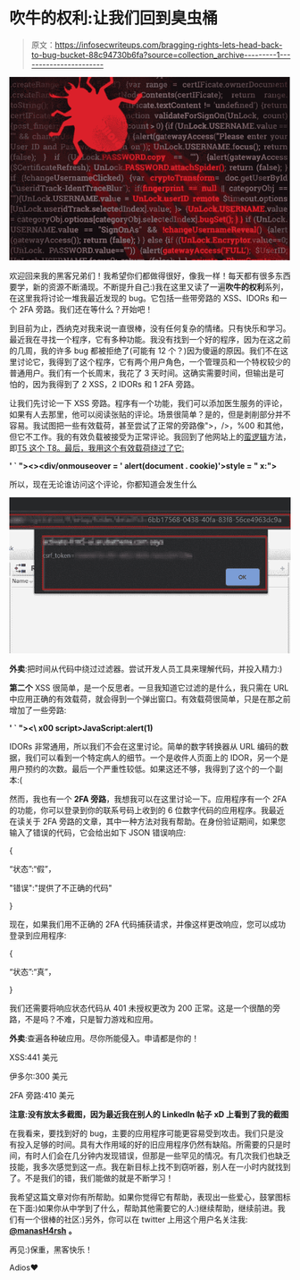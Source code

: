 # 吹牛的权利:让我们回到臭虫桶

> 原文：<https://infosecwriteups.com/bragging-rights-lets-head-back-to-bug-bucket-88c94730b6fa?source=collection_archive---------1----------------------->

![](img/11f3210e546374141798c3f9e5987f31.png)

欢迎回来我的黑客兄弟们！我希望你们都做得很好，像我一样！每天都有很多东西要学，新的资源不断涌现。不断提升自己:)我在这里又读了一遍**吹牛的权利**系列，在这里我将讨论一堆我最近发现的 bug。它包括一些带旁路的 XSS、IDORs 和一个 2FA 旁路。我们还在等什么？开始吧！

到目前为止，西纳克对我来说一直很棒，没有任何复杂的情绪。只有快乐和学习。最近我在寻找一个程序，它有多种功能。我没有找到一个好的程序，因为在这之前的几周，我的许多 bug 都被拒绝了(可能有 12 个？)因为傻逼的原因。我们不在这里讨论它，我得到了这个程序，它有两个用户角色，一个管理员和一个特权较少的普通用户。我们有一个长周末，我花了 3 天时间。这确实需要时间，但输出是可怕的，因为我得到了 2 XSS，2 IDORs 和 1 2FA 旁路。

让我们先讨论一下 XSS 旁路。程序有一个功能，我们可以添加医生服务的评论，如果有人去那里，他可以阅读张贴的评论。场景很简单？是的，但是剥削部分并不容易。我试图把一些有效载荷，甚至尝试了正常的旁路像">，/>，%00 和其他，但它不工作。我的有效负载被接受为正常评论。我回到了他网站上的[蛮逻辑](https://medium.com/u/a90d4c9f2c62?source=post_page-----88c94730b6fa--------------------------------)方法，即[T5 这个 T8。最后，我用这个有效载荷绕过了它:](https://brutelogic.com.br/blog/)

**' ` "><><div/onmouseover = ' alert(document . cookie)'>style = " x:">**

所以，现在无论谁访问这个评论，你都知道会发生什么

![](img/d15a6aff4c6044bed1be5e2fb8f24f05.png)

**外卖**:把时间从代码中绕过过滤器。尝试开发人员工具来理解代码，并投入精力:)

**第二个** XSS 很简单，是一个反思者。一旦我知道它过滤的是什么，我只需在 URL 中应用正确的有效载荷，就会得到一个弹出窗口。有效载荷很简单，只是在那之前增加了一些旁路:

**' ` "><\ x00 script>JavaScript:alert(1)</script>**

IDORs 非常通用，所以我们不会在这里讨论。简单的数字转换器从 URL 编码的数据，我们可以看到一个特定病人的细节。一个是收件人页面上的 IDOR，另一个是用户预约的次数。最后一个严重性较低。如果这还不够，我得到了这个的一个副本:(

然而，我也有一个 **2FA 旁路**，我想我可以在这里讨论一下。应用程序有一个 2FA 的功能，你可以登录到你的联系号码上收到的 6 位数字代码的应用程序。我最近在读关于 2FA 旁路的文章，其中一种方法对我有帮助。在身份验证期间，如果您输入了错误的代码，它会给出如下 JSON 错误响应:

{

“状态”:“假”，

"错误":"提供了不正确的代码"

}

现在，如果我们用不正确的 2FA 代码捕获请求，并像这样更改响应，您可以成功登录到应用程序:

{

“状态”:“真”，

}

我们还需要将响应状态代码从 401 未授权更改为 200 正常。这是一个很酷的旁路，不是吗？不难，只是智力游戏和应用。

**外卖**:查遍各种破应用。尽你所能侵入。申请都是你的！

XSS:441 美元

伊多尔:300 美元

2FA 旁路:410 美元

**注意:没有放太多截图，因为最近我在别人的 LinkedIn 帖子 xD 上看到了我的截图**

在我看来，要找到好的 bug，主要的应用程序可能更容易受到攻击。我们只是没有投入足够的时间。具有大作用域的好的旧应用程序仍然有缺陷。所需要的只是时间，有时人们会在几分钟内发现错误，但那是一些罕见的情况。有几次我们也缺乏技能，我多次感觉到这一点。我在新目标上找不到窃听器，别人在一小时内就找到了。不是我们的错，我们能做的就是不断学习！

我希望这篇文章对你有所帮助。如果你觉得它有帮助，表现出一些爱心，鼓掌图标在下面:)如果你从中学到了什么，帮助其他需要它的人:)继续帮助，继续前进。我们有一个很棒的社区:)另外，你可以在 twitter 上用这个用户名关注我: [**@manasH4rsh**](http://twitter.com/manasH4rsh) **。**

再见:)保重，黑客快乐！

Adios❤